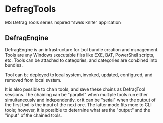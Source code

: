 # DefragTools
MS Defrag Tools series inspired "swiss knife" application

## DefragEngine
DefragEngine is an infrastructure for tool bundle creation and management. Tools are any Windows executable files like EXE, BAT, PowerShell scripts, etc. Tools can be attached to categories, and categories are combined into bundles.

Tool can be deployed to local system, invoked, updated, configured, and removed from local system.

It is also possible to chain tools, and save these chains as DefragTool sessions. The chaining can be "parallel" when multiple tools run either simultaneously and independently, or it can be "serial" when the output of the first tool is the input of the next one. The latter mode fits more to CLI tools; however, it is possible to determine what are the "output" and the "input" of the chained tools.
